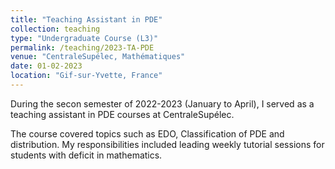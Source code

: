 ```yaml
---
title: "Teaching Assistant in PDE"
collection: teaching
type: "Undergraduate Course (L3)"
permalink: /teaching/2023-TA-PDE
venue: "CentraleSupélec, Mathématiques"
date: 01-02-2023
location: "Gif-sur-Yvette, France"
---
```


During the secon semester of 2022-2023 (January to April), I served as a teaching assistant in PDE courses at CentraleSupélec. 


The course covered topics such as EDO, Classification of PDE and distribution. My responsibilities included leading weekly tutorial sessions for students with deficit in mathematics.

